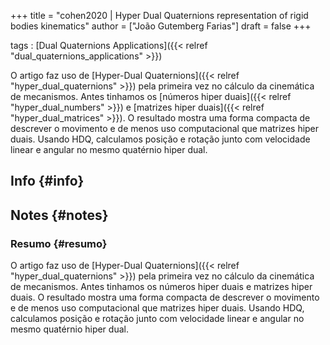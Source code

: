 +++
title = "cohen2020 | Hyper Dual Quaternions representation of rigid bodies kinematics"
author = ["João Gutemberg Farias"]
draft = false
+++

tags
: [Dual Quaternions Applications]({{< relref "dual_quaternions_applications" >}})

O artigo faz uso de [Hyper-Dual Quaternions]({{< relref "hyper_dual_quaternions" >}}) pela primeira vez no cálculo da cinemática de mecanismos. Antes tinhamos os [números hiper duais]({{< relref "hyper_dual_numbers" >}}) e [matrizes hiper duais]({{< relref "hyper_dual_matrices" >}}).
O resultado mostra uma forma compacta de descrever o movimento e de menos uso computacional que matrizes hiper duais. Usando HDQ, calculamos posição e rotação junto com velocidade linear e angular no mesmo quatérnio hiper dual.


## Info {#info}


## Notes {#notes}


### Resumo {#resumo}

O artigo faz uso de [Hyper-Dual Quaternions]({{< relref "hyper_dual_quaternions" >}}) pela primeira vez no cálculo da cinemática de mecanismos. Antes tinhamos os números hiper duais e matrizes hiper duais.
O resultado mostra uma forma compacta de descrever o movimento e de menos uso computacional que matrizes hiper duais. Usando HDQ, calculamos posição e rotação junto com velocidade linear e angular no mesmo quatérnio hiper dual.
